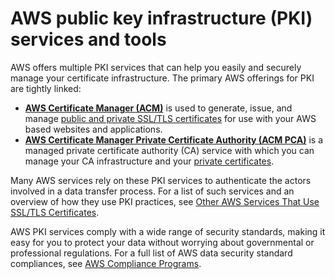 # AWS public key infrastructure \(PKI\) services and tools<a name="awspki-service-toplevel"></a>

AWS offers multiple PKI services that can help you easily and securely manage your certificate infrastructure\. The primary AWS offerings for PKI are tightly linked:
+ **[AWS Certificate Manager \(ACM\)](awspki-service-acm.md)** is used to generate, issue, and manage [public and private SSL/TLS certificates](pki-concepts.md#concept-pub-cert) for use with your AWS based websites and applications\.
+ **[AWS Certificate Manager Private Certificate Authority \(ACM PCA\)](awspki-service-pca.md)** is a managed private certificate authority \(CA\) service with which you can manage your CA infrastructure and your [private certificates](pki-concepts.md#concept-priv-cert)\.

Many AWS services rely on these PKI services to authenticate the actors involved in a data transfer process\. For a list of such services and an overview of how they use PKI practices, see [Other AWS Services That Use SSL/TLS Certificates](awspki-service-other.md)\.

AWS PKI services comply with a wide range of security standards, making it easy for you to protect your data without worrying about governmental or professional regulations\. For a full list of AWS data security standard compliances, see [AWS Compliance Programs](https://aws.amazon.com/compliance/programs/)\.